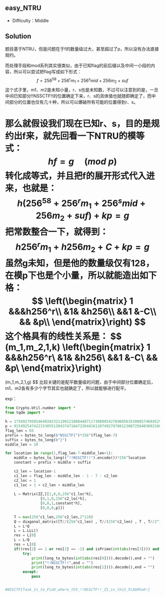 ## easy_NTRU

+ Difficulty：Middle

## Solution

题目基于NTRU，但是问题在于f的数量级过大，甚至超过了p，所以没有办法直接规约。

而处理手段和mod系列其实很类似，由于已知flag的前后缀以及中间一小段的内容，所以可以尝试把flag写成如下形式：
$$
f = 256^{58} + 256^rm_1 + 256^smid + 256m_2 + suf
$$
这个式子里，m1、m2是未知小量，r、s也是未知数，不过可以注意到的是，一旦中间已知部分!!NSSCTF!!的位置确定下来，r、s的具体值也就随即确定了，而中间部分的位置也仅有几十种，所以可以爆破所有可能的位置得到r、s。

那么就假设我们现在已知r、s，目的是规约出f来，就先回看一下NTRU的模等式：
$$
hf = g \quad(mod\;p)
$$
转化成等式，并且把f的展开形式代入进来，也就是：
$$
h(256^{58} + 256^rm_1 + 256^smid + 256m_2 + suf) + kp = g
$$
把常数整合一下，就得到：
$$
h256^rm_1 + h256m_2 + C + kp = g
$$
虽然g未知，但是他的数量级仅有128，在模p下也是个小量，所以就能造出如下格：
$$
\left(\begin{matrix}
1 &&&h256^r\\
&1& &h256\\
&&1 &-C\\
&& &p\\
\end{matrix}\right)
$$
这个格具有的线性关系是：
$$
(m_1,m_2,1,k)
\left(\begin{matrix}
1 &&&h256^r\\
&1& &h256\\
&&1 &-C\\
&& &p\\
\end{matrix}\right)
=
(m_1,m_2,1,g)
$$
比较关键的是配平数量级的问题，由于中间部分位置确定后，m1、m2各有多少个字节其实也就确定了，所以就能够进行配平。

exp：

```python
from Crypto.Util.number import *
from tqdm import *

h = 1756927950546402823211991210884487117388985427696056353000574684529449680817044069252055937789026298359737442776894512901268732373696001068086438971265520
p = 9154925474221530551204374718472364426110749279786123087256403092166680682021327157348820042798042742469289027059354748716972834115194900518063143041804941
flag_len = 65
prefix = bytes_to_long(b"NSSCTF{")*256^(flag_len-7)
suffix = bytes_to_long(b"}")
middle_len = 10

for location in range(1,flag_len-7-middle_len+1):
    middle = bytes_to_long(("!!NSSCTF!!").encode())*256^location
    constant = prefix + middle + suffix

    c2_len = location-1
    c1_len = flag_len - middle_len - 1 - 7 - c2_len
    c2_loc = 1
    c1_loc = 1 + c2_len + middle_len
    
    L = Matrix(ZZ,[[1,0,0,256^c1_loc*h],
                [0,1,0,256^c2_loc*h],
                [0,0,1,constant*h],
                [0,0,0,p]])
    
    T = max(256^c1_len,256^c2_len,2^128)
    Q = diagonal_matrix([T//(256^c1_len) , T//(256^c2_len) , T , T//2^128])
    L = L*Q
    L = L.LLL()
    res = L[0]
    L = L/Q
    res = L[0]
    if((res[2] == 1 or res[2] == -1) and isPrime(int(abs(res[3]))) and int(abs(res[3])).bit_length()==128):
        try:
            print(long_to_bytes(int(abs(res[0]))).decode(),end = "")
            print("!!NSSCTF!!",end = "")
            print(long_to_bytes(int(abs(res[1]))).decode(),end = "")
        except:
            pass


#NSSCTF{Task_1s_to_FinD_where_th3_!!NSSCTF!!_IS_in_thi5_FLAGHhah!}
```


